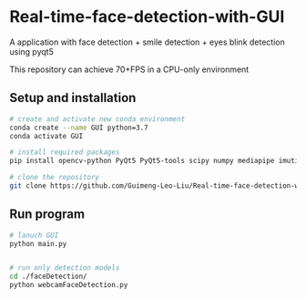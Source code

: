 # Real-time-face-detection-with-GUI
A application with face detection + smile detection + eyes blink detection using pyqt5

This repository can achieve 70+FPS in a CPU-only environment




## Setup and installation
```bash
# create and activate new conda environment
conda create --name GUI python=3.7
conda activate GUI

# install required packages
pip install opencv-python PyQt5 PyQt5-tools scipy numpy mediapipe imutils cmake boost dlib

# clone the repository
git clone https://github.com/Guimeng-Leo-Liu/Real-time-face-detection-with-GUI.git
```

## Run program

```bash
# lanuch GUI
python main.py


# run only detection models
cd ./faceDetection/
python webcamFaceDetection.py
```
